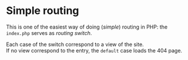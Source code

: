 # Simple routing

This is one of the easiest way of doing (_simple_) routing in PHP: the `index.php` serves as _routing switch_.  

Each case of the switch correspond to a view of the site.  
If no view correspond to the entry, the `default` case loads the 404 page.
